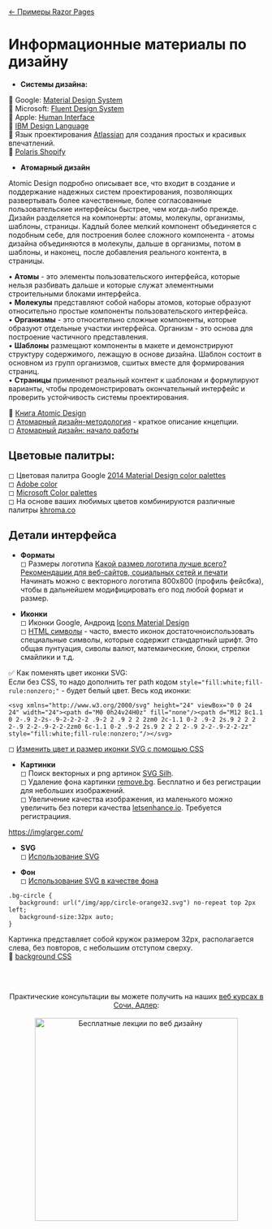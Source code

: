 [← Примеры Razor Pages](/README.md)  

# Информационные материалы по дизайну 
* **Системы дизайна:**

📘 Google: [Material Design System](https://material.io/design/#swipe-to-refresh-swipe-to-refresh)  
📘 Microsoft: [Fluent Design System](https://www.microsoft.com/design/fluent/#/)  
📘 Apple: [Human Interface](https://developer.apple.com/design/)  
📘 [IBM Design Language](https://www.ibm.com/design/language/)  
📘 Язык проектирования [Atlassian](https://atlassian.design/) для создания простых и красивых впечатлений.  
📘 [Polaris Shopify](https://polaris.shopify.com/)  

* **Атомарный дизайн**  

Atomic Design подробно описывает все, что входит в создание и поддержание надежных систем проектирования, позволяющих развертывать более качественные, более согласованные пользовательские интерфейсы быстрее, чем когда-либо прежде.  
Дизайн разделяется на компонерты: атомы, молекулы, организмы, шаблоны, страницы. Кадлый более мелкий компонент объединяется с подобным себе, для построения более сложного компонента - атомы дизайна объединяются в молекулы, дальше в организмы, потом в шаблоны, и наконец, после добавления реального контента, в страницы.

• **Атомы** - это элементы пользовательского интерфейса, которые нельзя разбивать дальше и которые служат элементными строительными блоками интерфейса.  
• **Молекулы** представляют собой наборы атомов, которые образуют относительно простые компоненты пользовательского интерфейса.  
• **Организмы** - это относительно сложные компоненты, которые образуют отдельные участки интерфейса. Организм - это основа для построение частичного представления.     
• **Шаблоны** размещают компоненты в макете и демонстрируют структуру содержимого, лежащую в основе дизайна. Шаблон состоит в основном из групп организмов, сшитых вместе для формирования страниц.    
• **Страницы** применяют реальный контент к шаблонам и формулируют варианты, чтобы продемонстрировать окончательный интерфейс и проверить устойчивость системы проектирования.  

📘 [Книга Atomic Design](https://atomicdesign.bradfrost.com/)  
◻ [Атомарный дизайн-методология](https://medium.muz.li/atomic-design-methodology-166261ce47c2) - краткое описание кнцепции.  
◻ [Атомарный дизайн: начало работы](https://www.wearemobilefirst.com/blog/atomic-design)  

## Цветовые палитры:  
 ◻ Цветовая палитра Google [2014 Material Design color palettes](https://material.io/design/color/the-color-system.html#tools-for-picking-colors)  
 ◻ [Adobe color](https://color.adobe.com/ru/explore)  
 ◻ [Microsoft Color palettes](https://developer.microsoft.com/en-us/fabric#/styles/web/colors/theme-slots)  
 ◻ На основе ваших любимых цветов комбинируются различные палитры [khroma.co](http://khroma.co/)  

## Детали интерфейса  
 * **Форматы**  
 ◻ Размеры логотипа [Какой размер логотипа лучше всего? Рекомендации для веб-сайтов, социальных сетей и печати](https://looka.com/blog/logo-size-guidelines/#:~:text=The%20standard%20size%20of%20a,you%20adapt%20your%20logo%20accordingly)   
 Начинать можно с векторного логотипа 800х800 (профиль фейсбка), чтобы в дальнейшем модифицировать его под любой формат и размер.
 
 * **Иконки**  
 ◻ Иконки Google, Андроид [Icons Material Design](https://material.io/resources/icons/?style=baseline)  
 ◻ [HTML символы](https://www.w3schools.com/charsets/ref_utf_punctuation.asp) - часто, вместо иконок достаточноиспользовать специальные символы, которые содержит стандартный шрифт. Это общая пунтуация, сиволы валют, матемаические, блоки, стрелки смайлики и т.д.  
 
 ✅ Как поменять цвет иконки SVG:  
 Если без CSS, то надо дополнить тег path кодом `style="fill:white;fill-rule:nonzero;"` - будет белый цвет. Весь код иконки:
 ```
 <svg xmlns="http://www.w3.org/2000/svg" height="24" viewBox="0 0 24 24" width="24"><path d="M0 0h24v24H0z" fill="none"/><path d="M12 8c1.1 0 2-.9 2-2s-.9-2-2-2-2 .9-2 2 .9 2 2 2zm0 2c-1.1 0-2 .9-2 2s.9 2 2 2 2-.9 2-2-.9-2-2-2zm0 6c-1.1 0-2 .9-2 2s.9 2 2 2 2-.9 2-2-.9-2-2-2z" style="fill:white;fill-rule:nonzero;"/></svg>
 ```
◻ [Изменить цвет и размер иконки SVG с помощью CSS](https://github.com/filamentgroup/grunticon/issues/235)  
 
 
 * **Картинки**  
 ◻ Поиск векторных и png артинок [SVG Silh](https://svgsilh.com/ru/).  
 ◻ Удаление фона картинки [remove.bg](https://www.remove.bg/). Бесплатно и без регистрации для небольших изображений.  
 ◻ Увеличение качества изображения, из маленького можно увеличить без потери качества [letsenhance.io](https://letsenhance.io/). Требуется регистрациия.  
 
  https://imglarger.com/

* **SVG**  
◻ [Использование SVG](https://frontender.info/using-svg/)  

 * **Фон**  
 ◻ [Использование SVG в качестве фона](https://css-tricks.com/lodge/svg/06-using-svg-svg-background-image/)   
 ```
.bg-circle {
    background: url("/img/app/circle-orange32.svg") no-repeat top 2px left;
    background-size:32px auto;
}
 ```
Картинка представляет собой кружок размером 32px, располагается слева, без повторов, с небольшим отступом сверху.  
📘 [background CSS](https://developer.mozilla.org/ru/docs/Web/CSS/background)  
 

<br /><br />
<p align="center">
  Практические консультации вы можете получить на наших <a  href="http://creativcode.ru/learn" target="_blank" >веб курсах в Сочи, Адлер</a>:<br /><br />
   <a  href="http://creativcode.ru/learn/webdesign" target="_blank" title="Веб дизайн обучение с нуля бесплатно в Сочи" >
  <img src="http://creativcode.ru/img/learn/web-design.jpg" width="400" alt="Бесплатные лекции по веб дизайну">
   </a>
</p>



